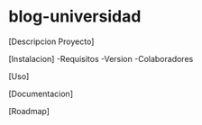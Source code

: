 # blog-universidad
[Descripcion Proyecto]

[Instalacion]
-Requisitos
-Version
-Colaboradores

[Uso]

[Documentacion]

[Roadmap]
